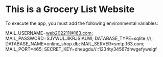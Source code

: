 # This is a Grocery List Website


To execute the app, you must add the following environmental variables:

MAIL_USERNAME=web202211@163.com;
MAIL_PASSWORD=SJYWULJIKRJSIAUW;
DATABASE_TYPE=sqlite:///;
DATABASE_NAME=online_shop.db;
MAIL_SERVER=smtp.163.com;
MAIL_PORT=465;
SECRET_KEY=dheugdu//::1234ty34567dhwgefyweigf


